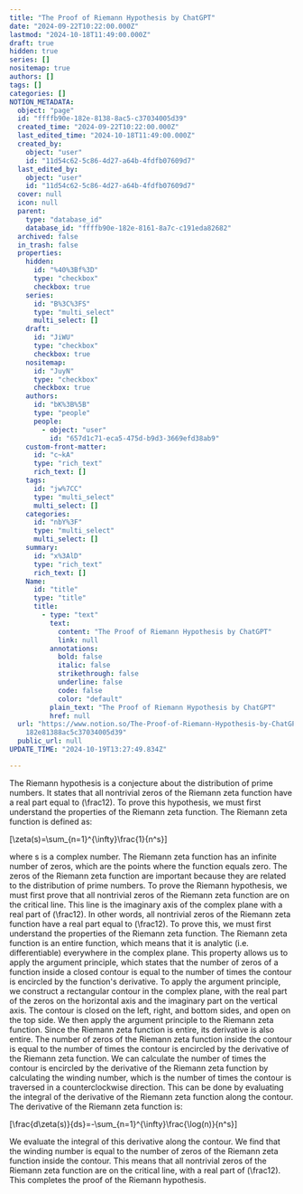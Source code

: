 ```yaml
---
title: "The Proof of Riemann Hypothesis by ChatGPT"
date: "2024-09-22T10:22:00.000Z"
lastmod: "2024-10-18T11:49:00.000Z"
draft: true
hidden: true
series: []
nositemap: true
authors: []
tags: []
categories: []
NOTION_METADATA:
  object: "page"
  id: "ffffb90e-182e-8138-8ac5-c37034005d39"
  created_time: "2024-09-22T10:22:00.000Z"
  last_edited_time: "2024-10-18T11:49:00.000Z"
  created_by:
    object: "user"
    id: "11d54c62-5c86-4d27-a64b-4fdfb07609d7"
  last_edited_by:
    object: "user"
    id: "11d54c62-5c86-4d27-a64b-4fdfb07609d7"
  cover: null
  icon: null
  parent:
    type: "database_id"
    database_id: "ffffb90e-182e-8161-8a7c-c191eda82682"
  archived: false
  in_trash: false
  properties:
    hidden:
      id: "%40%3Bf%3D"
      type: "checkbox"
      checkbox: true
    series:
      id: "B%3C%3FS"
      type: "multi_select"
      multi_select: []
    draft:
      id: "JiWU"
      type: "checkbox"
      checkbox: true
    nositemap:
      id: "JuyN"
      type: "checkbox"
      checkbox: true
    authors:
      id: "bK%3B%5B"
      type: "people"
      people:
        - object: "user"
          id: "657d1c71-eca5-475d-b9d3-3669efd38ab9"
    custom-front-matter:
      id: "c~kA"
      type: "rich_text"
      rich_text: []
    tags:
      id: "jw%7CC"
      type: "multi_select"
      multi_select: []
    categories:
      id: "nbY%3F"
      type: "multi_select"
      multi_select: []
    summary:
      id: "x%3AlD"
      type: "rich_text"
      rich_text: []
    Name:
      id: "title"
      type: "title"
      title:
        - type: "text"
          text:
            content: "The Proof of Riemann Hypothesis by ChatGPT"
            link: null
          annotations:
            bold: false
            italic: false
            strikethrough: false
            underline: false
            code: false
            color: "default"
          plain_text: "The Proof of Riemann Hypothesis by ChatGPT"
          href: null
  url: "https://www.notion.so/The-Proof-of-Riemann-Hypothesis-by-ChatGPT-ffffb90e\
    182e81388ac5c37034005d39"
  public_url: null
UPDATE_TIME: "2024-10-19T13:27:49.834Z"

---
```



The Riemann hypothesis is a conjecture about the distribution of prime numbers. It states that all nontrivial zeros of the Riemann zeta function have a real part equal to \(\frac12\).
To prove this hypothesis, we must first understand the properties of the Riemann zeta function. The Riemann zeta function is defined as:



\[\zeta(s)=\sum_{n=1}^{\infty}\frac{1}{n^s}\]


where s is a complex number. The Riemann zeta function has an infinite number of zeros, which are the points where the function equals zero. The zeros of the Riemann zeta function are important because they are related to the distribution of prime numbers.
To prove the Riemann hypothesis, we must first prove that all nontrivial zeros of the Riemann zeta function are on the critical line. This line is the imaginary axis of the complex plane with a real part of \(\frac12\). In other words, all nontrivial zeros of the Riemann zeta function have a real part equal to \(\frac12\).
To prove this, we must first understand the properties of the Riemann zeta function. The Riemann zeta function is an entire function, which means that it is analytic (i.e. differentiable) everywhere in the complex plane. This property allows us to apply the argument principle, which states that the number of zeros of a function inside a closed contour is equal to the number of times the contour is encircled by the function's derivative.
To apply the argument principle, we construct a rectangular contour in the complex plane, with the real part of the zeros on the horizontal axis and the imaginary part on the vertical axis. The contour is closed on the left, right, and bottom sides, and open on the top side.
We then apply the argument principle to the Riemann zeta function. Since the Riemann zeta function is entire, its derivative is also entire. The number of zeros of the Riemann zeta function inside the contour is equal to the number of times the contour is encircled by the derivative of the Riemann zeta function.
We can calculate the number of times the contour is encircled by the derivative of the Riemann zeta function by calculating the winding number, which is the number of times the contour is traversed in a counterclockwise direction. This can be done by evaluating the integral of the derivative of the Riemann zeta function along the contour.
The derivative of the Riemann zeta function is:


\[\frac{d\zeta(s)}{ds}=-\sum_{n=1}^{\infty}\frac{\log(n)}{n^s}\]


We evaluate the integral of this derivative along the contour. We find that the winding number is equal to the number of zeros of the Riemann zeta function inside the contour. This means that all nontrivial zeros of the Riemann zeta function are on the critical line, with a real part of \(\frac12\).
This completes the proof of the Riemann hypothesis.

